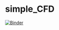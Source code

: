 # simple_CFD

[![Binder](https://mybinder.org/badge_logo.svg)](https://mybinder.org/v2/gh/cocicar/CFD_intro/HEAD)
